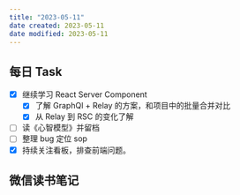 ```yaml
---
title: "2023-05-11"
date created: 2023-05-11
date modified: 2023-05-11
---
```


## 每日 Task

- [x] 继续学习 React Server Component
	- [x] 了解 GraphQl + Relay 的方案，和项目中的批量合并对比
	- [x] 从 Relay 到 RSC 的变化了解
- [ ] 读《心智模型》并留档
- [ ] 整理 bug 定位 sop
- [x] 持续关注看板，排查前端问题。

## 微信读书笔记

<!-- start of weread -->

<!-- end of weread -->
